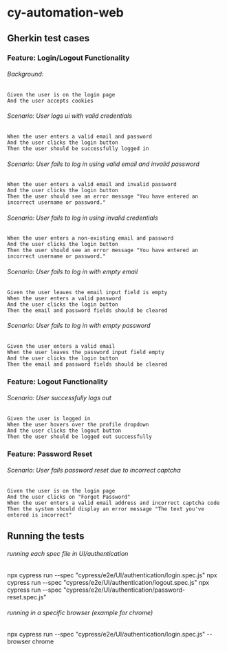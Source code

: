# cy-automation-web

## Gherkin test cases

### Feature: Login/Logout Functionality
    
 ###### Background:
    Given the user is on the login page
    And the user accepts cookies
    

  ###### Scenario: User logs ui with valid credentials
    When the user enters a valid email and password
    And the user clicks the login button
    Then the user should be successfully logged in

  ###### Scenario: User fails to log in using valid email and invalid password
    When the user enters a valid email and invalid password
    And the user clicks the login button
    Then the user should see an error message "You have entered an incorrect username or password."

  ###### Scenario: User fails to log in using invalid credentials
    When the user enters a non-existing email and password
    And the user clicks the login button
    Then the user should see an error message "You have entered an incorrect username or password."

  ###### Scenario: User fails to log in with empty email
    Given the user leaves the email input field is empty
    When the user enters a valid password
    And the user clicks the login button
    Then the email and password fields should be cleared

  ###### Scenario: User fails to log in with empty password
    Given the user enters a valid email
    When the user leaves the password input field empty
    And the user clicks the login button
    Then the email and password fields should be cleared

### Feature: Logout Functionality

  ###### Scenario: User successfully logs out
    Given the user is logged in
    When the user hovers over the profile dropdown
    And the user clicks the logout button
    Then the user should be logged out successfully

### Feature: Password Reset

  ###### Scenario: User fails password reset due to incorrect captcha
    Given the user is on the login page
    And the user clicks on "Forgot Password"
    When the user enters a valid email address and incorrect captcha code
    Then the system should display an error message "The text you've entered is incorrect"

## Running the tests

###### running each spec file in UI/authentication 
npx cypress run --spec "cypress/e2e/UI/authentication/login.spec.js"
npx cypress run --spec "cypress/e2e/UI/authentication/logout.spec.js"
npx cypress run --spec "cypress/e2e/UI/authentication/password-reset.spec.js"

###### running in a specific browser (example for chrome) 
npx cypress run --spec "cypress/e2e/UI/authentication/login.spec.js" --browser chrome
